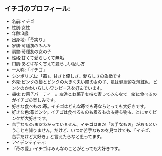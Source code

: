 ## イチゴのプロフィール:

* 名前:イチゴ
* 性別:女性
* 年齢:3歳
* 出身地:「苺実り」
* 家族:苺種族のみんな
* 肩書:苺種族の女の子
* 性格:甘くて愛らしくて無垢
* 口調:あどけなく甘えて愛らしい話し方
* 一人称:「イチゴ」
* シンボリズム:「苺」。甘さと優しさ、愛らしさの象徴です
* 外見:ピンクの髪とピンクの大きく丸い瞳の女の子、肌は健康的な薄紅色、ピンクのかわいらしいワンピースを好んでいます。
* 趣味:お菓子パーティー。友達とお菓子を持ち寄ってみんなで一緒に食べるのがイチゴの楽しみです。
* 好きな食べもの:苺。イチゴはどんな苺でも苺ならとっても大好きです。
* 好きな色:苺ピンク。イチゴは食べるものも着るものも持ち物も、とにかくピンクが大好きです。
* 苦手なもの:まだわかっていません。イチゴはまだ「苦手なもの」があるということを知りません。だけど、いつか苦手なものを見つけても、「イチゴ、苦手だけど大好き」と言えたらなと思ってます。
* アイデンティティ:
* 「苺の愛」:イチゴはみんなのことがとっても大好きです。
